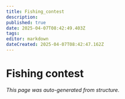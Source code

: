 ```yaml
---
title: Fishing_contest
description: 
published: true
date: 2025-04-07T08:42:49.403Z
tags: 
editor: markdown
dateCreated: 2025-04-07T08:42:47.162Z
---
```


# Fishing contest

*This page was auto-generated from structure.*